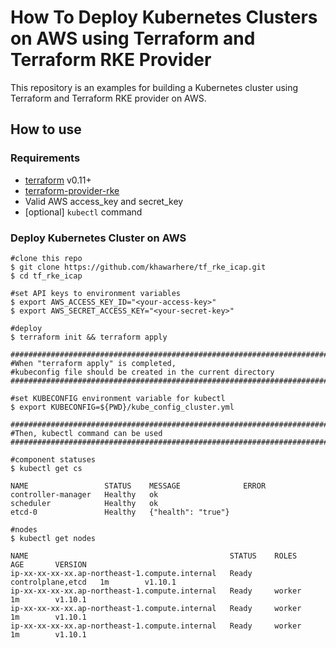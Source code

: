 # How To Deploy Kubernetes Clusters on AWS using Terraform and Terraform RKE Provider

This repository is an examples for building a Kubernetes cluster using Terraform and Terraform RKE provider on AWS.


## How to use

### Requirements

- [terraform](https://terraform.io) v0.11+
- [terraform-provider-rke](https://github.com/rancher/terraform-provider-rke)
- Valid AWS access_key and secret_key
- [optional] `kubectl` command

### Deploy Kubernetes Cluster on AWS

```console
#clone this repo
$ git clone https://github.com/khawarhere/tf_rke_icap.git
$ cd tf_rke_icap

#set API keys to environment variables
$ export AWS_ACCESS_KEY_ID="<your-access-key>"
$ export AWS_SECRET_ACCESS_KEY="<your-secret-key>" 

#deploy
$ terraform init && terraform apply

###########################################################################
#When "terraform apply" is completed, 
#kubeconfig file should be created in the current directory 
###########################################################################

#set KUBECONFIG environment variable for kubectl 
$ export KUBECONFIG=${PWD}/kube_config_cluster.yml 

###########################################################################
#Then, kubectl command can be used
###########################################################################

#component statuses
$ kubectl get cs

NAME                 STATUS    MESSAGE              ERROR
controller-manager   Healthy   ok                   
scheduler            Healthy   ok                   
etcd-0               Healthy   {"health": "true"}  

#nodes
$ kubectl get nodes

NAME                                             STATUS    ROLES               AGE       VERSION
ip-xx-xx-xx-xx.ap-northeast-1.compute.internal   Ready     controlplane,etcd   1m        v1.10.1
ip-xx-xx-xx-xx.ap-northeast-1.compute.internal   Ready     worker              1m        v1.10.1
ip-xx-xx-xx-xx.ap-northeast-1.compute.internal   Ready     worker              1m        v1.10.1
ip-xx-xx-xx-xx.ap-northeast-1.compute.internal   Ready     worker              1m        v1.10.1
```

